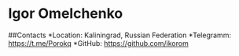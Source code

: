 # Igor Omelchenko
##Contacts
*Location: Kaliningrad, Russian Federation
*Telegramm: https://t.me/Porokq
*GitHub: https://github.com/ikorom
